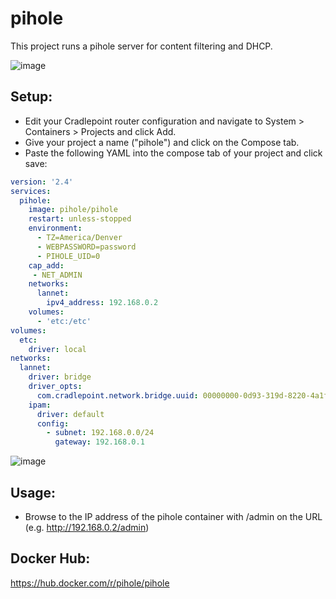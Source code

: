 # pihole
This project runs a pihole server for content filtering and DHCP.

![image](https://github.com/cpcontainer/compose/assets/127797701/3bff99b9-c906-4a6c-8920-05d97d7383a7)

## Setup:
- Edit your Cradlepoint router configuration and navigate to System > Containers > Projects and click Add.  
- Give your project a name ("pihole") and click on the Compose tab.
- Paste the following YAML into the compose tab of your project and click save:

```yaml
version: '2.4'
services:
  pihole:
    image: pihole/pihole
    restart: unless-stopped
    environment:
      - TZ=America/Denver
      - WEBPASSWORD=password
      - PIHOLE_UID=0
    cap_add:
     - NET_ADMIN
    networks:
      lannet:
        ipv4_address: 192.168.0.2
    volumes:
      - 'etc:/etc'
volumes:
  etc:
    driver: local
networks:
  lannet:
    driver: bridge
    driver_opts:
      com.cradlepoint.network.bridge.uuid: 00000000-0d93-319d-8220-4a1fb0372b51
    ipam:
      driver: default
      config:
        - subnet: 192.168.0.0/24
          gateway: 192.168.0.1

```
![image](https://github.com/cpcontainer/compose/assets/127797701/68d6c272-6b75-47a3-8779-b236c9fdf136)

## Usage:  
- Browse to the IP address of the pihole container with /admin on the URL (e.g. http://192.168.0.2/admin)

## Docker Hub:  
https://hub.docker.com/r/pihole/pihole
